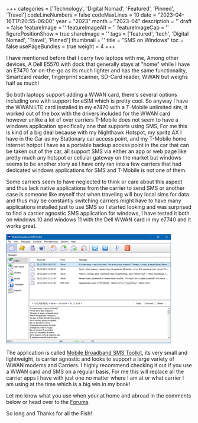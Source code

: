 ﻿+++
categories = ['Technology', 'Digital Nomad', 'Featured', 'Pinned', 'Travel']
codeLineNumbers = false
codeMaxLines = 10
date = "2023-04-16T17:20:55-06:00"
year = "2023"
month = "2023-04"
description = ''
draft = false
featureImage = ''
featureImageAlt = ''
featureImageCap = ''
figurePositionShow = true
shareImage = ''
tags = ['featured', 'tech', 'Digital Nomad', 'Travel', 'Pinned']
thumbnail = ''
title = "SMS on Windows"
toc = false
usePageBundles = true
weight = 4
+++

I have mentioned before that I carry two laptops with me, Among other devices, A Dell E5570 with dock that generally stays at "home" while I have an E7470 for on-the-go as its much lighter and has the same functionality, Smartcard reader, fingerprint scanner, SD-Card reader, WWAN but weighs half as much!

So both laptops support adding a WWAN card, there's several options including one with support for eSIM which is pretty cool. So anyway I have the WWAN LTE card installed in my e7470 with a T-Mobile unlimited sim, it worked out of the box with the drivers included for the WWAN card however unlike a lot of over carriers T-Mobile does not seem to have a windows application specifically one that supports using SMS, For me this is kind of a big deal because with my Nighthawk Hotspot, my spritz AX I have in the Car as my Stationary car access point, and my T-Mobile home internet hotpot I have as a portable backup access point in the car that can be taken out of the car, all support SMS via either an app or web page like pretty much any hotspot or cellular gateway on the market but windows seems to be another story as I have only ran into a few carriers that had dedicated windows applications for SMS and T-Mobile is not one of them.

Some carriers seem to have neglected to think or care about this aspect and thus lack native applications from the carrier to send SMS or another case is someone like myself that when traveling will buy local sims for data and thus may be constantly switching carriers might have to have many applications installed just to use SMS so I started looking and was surprised to find a carrier agnostic SMS application for windows, I have tested it both on windows 10 and windows 11 with the Dell WWAN card in my e7740 and it works great. 

![Mobile Broadband SMS Toolkit](v1.1.0.9-application-preview.png)


The application is called [Mobile Broadband SMS Toolkit](http://awx.black-it.eu/en/software/mobile%20broadband%20sms%20toolkit/index.htm), its very small and lightweight, is carrier agnostic and looks to support a large variety of WWAN modems and Carriers. I highly recommend checking it out if you use a WWAN card and SMS on a regular basis, For me this will replace all the carrier apps I have with just one no matter where I am at or what carrier I am using at the time which is a big win in my book! 

Let me know what you use when your at home and abroad in the comments below or head over to the [Forums](https://forum.techrelay.xyz/)

So long and Thanks for all the Fish!


